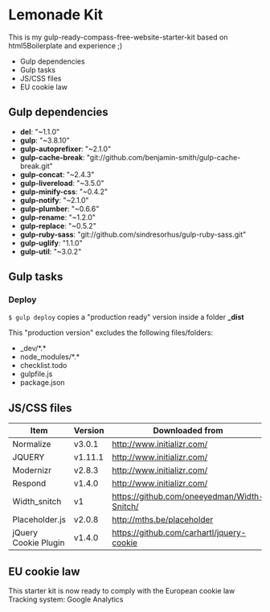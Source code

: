 # Lemonade Kit

This is my gulp-ready-compass-free-website-starter-kit based on html5Boilerplate and experience ;)

<!-- MarkdownTOC depth=2 -->

- Gulp dependencies
- Gulp tasks
- JS/CSS files
- EU cookie law

<!-- /MarkdownTOC -->

## Gulp dependencies
* **del**: "~1.1.0"
* **gulp**: "~3.8.10"
* **gulp-autoprefixer**: "~2.1.0"
* **gulp-cache-break**: "git://github.com/benjamin-smith/gulp-cache-break.git"
* **gulp-concat**: "~2.4.3"
* **gulp-livereload**: "~3.5.0"
* **gulp-minify-css**: "~0.4.2"
* **gulp-notify**: "~2.1.0"
* **gulp-plumber**: "~0.6.6"
* **gulp-rename**: "~1.2.0"
* **gulp-replace**: "~0.5.2"
* **gulp-ruby-sass**: "git://github.com/sindresorhus/gulp-ruby-sass.git"
* **gulp-uglify**: "1.1.0"
* **gulp-util**: "~3.0.2"

## Gulp tasks
### Deploy
`$ gulp deploy` copies a "production ready" version inside a folder **_dist**

This "production version" excludes the following files/folders:
* _dev/\*.\*
* node_modules/\*.\*
* checklist.todo
* gulpfile.js
* package.json

## JS/CSS files
| Item | Version | Downloaded from |
| ------ | ------- | --- |
| Normalize | v3.0.1 | http://www.initializr.com/
| JQUERY | v1.11.1 | http://www.initializr.com/
| Modernizr | v2.8.3 | http://www.initializr.com/
| Respond | v1.4.0 | http://www.initializr.com/
| Width_snitch | v1 | https://github.com/oneeyedman/Width-Snitch/
| Placeholder.js | v2.0.8 | http://mths.be/placeholder
| jQuery Cookie Plugin | v1.4.0 | https://github.com/carhartl/jquery-cookie

## EU cookie law
This starter kit is now ready to comply with the European cookie law
Tracking system: Google Analytics